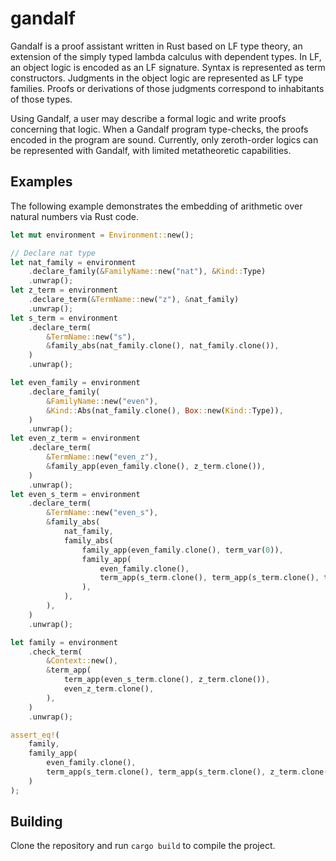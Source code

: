 # gandalf

Gandalf is a proof assistant written in Rust based on LF type theory, an extension of the simply typed lambda calculus with dependent types. In LF, an object logic is encoded as an LF signature. Syntax is represented as term constructors. Judgments in the object logic are represented as LF type families. Proofs or derivations of those judgments correspond to inhabitants of those types.

Using Gandalf, a user may describe a formal logic and write proofs concerning that logic. When a Gandalf program type-checks, the proofs encoded in the program are sound. Currently, only zeroth-order logics can be represented with Gandalf, with limited metatheoretic capabilities.

## Examples

The following example demonstrates the embedding of arithmetic over natural numbers via Rust code.

```rust
let mut environment = Environment::new();

// Declare nat type
let nat_family = environment
    .declare_family(&FamilyName::new("nat"), &Kind::Type)
    .unwrap();
let z_term = environment
    .declare_term(&TermName::new("z"), &nat_family)
    .unwrap();
let s_term = environment
    .declare_term(
        &TermName::new("s"),
        &family_abs(nat_family.clone(), nat_family.clone()),
    )
    .unwrap();

let even_family = environment
    .declare_family(
        &FamilyName::new("even"),
        &Kind::Abs(nat_family.clone(), Box::new(Kind::Type)),
    )
    .unwrap();
let even_z_term = environment
    .declare_term(
        &TermName::new("even_z"),
        &family_app(even_family.clone(), z_term.clone()),
    )
    .unwrap();
let even_s_term = environment
    .declare_term(
        &TermName::new("even_s"),
        &family_abs(
            nat_family,
            family_abs(
                family_app(even_family.clone(), term_var(0)),
                family_app(
                    even_family.clone(),
                    term_app(s_term.clone(), term_app(s_term.clone(), term_var(1))),
                ),
            ),
        ),
    )
    .unwrap();

let family = environment
    .check_term(
        &Context::new(),
        &term_app(
            term_app(even_s_term.clone(), z_term.clone()),
            even_z_term.clone(),
        ),
    )
    .unwrap();

assert_eq!(
    family,
    family_app(
        even_family.clone(),
        term_app(s_term.clone(), term_app(s_term.clone(), z_term.clone()))
    )
);
```

## Building

Clone the repository and run `cargo build` to compile the project.
